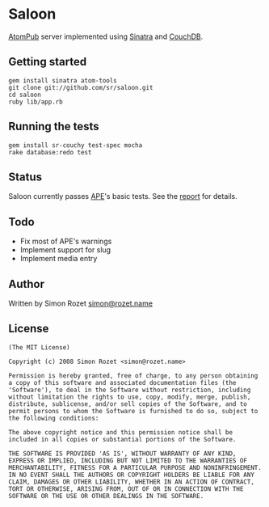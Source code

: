 Saloon
======

[AtomPub][] server implemented using [Sinatra][] and [CouchDB][].

## Getting started

    gem install sinatra atom-tools
    git clone git://github.com/sr/saloon.git
    cd saloon
    ruby lib/app.rb

## Running the tests

    gem install sr-couchy test-spec mocha
    rake database:redo test

## Status

Saloon currently passes [APE][]'s basic tests. See the [report][] for details.

## Todo

* Fix most of APE's warnings
* Implement support for slug
* Implement media entry

## Author

Written by Simon Rozet <simon@rozet.name>

## License

    (The MIT License)

    Copyright (c) 2008 Simon Rozet <simon@rozet.name>

    Permission is hereby granted, free of charge, to any person obtaining
    a copy of this software and associated documentation files (the
    'Software'), to deal in the Software without restriction, including
    without limitation the rights to use, copy, modify, merge, publish,
    distribute, sublicense, and/or sell copies of the Software, and to
    permit persons to whom the Software is furnished to do so, subject to
    the following conditions:

    The above copyright notice and this permission notice shall be
    included in all copies or substantial portions of the Software.

    THE SOFTWARE IS PROVIDED 'AS IS', WITHOUT WARRANTY OF ANY KIND,
    EXPRESS OR IMPLIED, INCLUDING BUT NOT LIMITED TO THE WARRANTIES OF
    MERCHANTABILITY, FITNESS FOR A PARTICULAR PURPOSE AND NONINFRINGEMENT.
    IN NO EVENT SHALL THE AUTHORS OR COPYRIGHT HOLDERS BE LIABLE FOR ANY
    CLAIM, DAMAGES OR OTHER LIABILITY, WHETHER IN AN ACTION OF CONTRACT,
    TORT OR OTHERWISE, ARISING FROM, OUT OF OR IN CONNECTION WITH THE
    SOFTWARE OR THE USE OR OTHER DEALINGS IN THE SOFTWARE.

[AtomPub]: http://bitworking.org/projects/atom/rfc5023.html
[Sinatra]: http://sinatra.rubyforge.org
[CouchDB]: http://couchdb.org
[APE]: http://ape.rubyforge.org
[report]: http://atonie.org/2008/saloon/report
